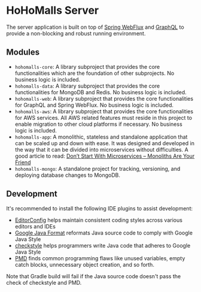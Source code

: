 # HoHoMalls Server

The server application is built on top
of [Spring WebFlux](https://docs.spring.io/spring-framework/docs/current/reference/html/web-reactive.html)
and [GraphQL](https://graphql.org/) to provide a non-blocking and robust running environment.

## Modules

- `hohomalls-core`: A library subproject that provides the core functionalities which are the foundation of other
  subprojects. No business logic is included.
- `hohomalls-data`: A library subproject that provides the core functionalities for MongoDB and Redis. No business logic
  is included.
- `hohomalls-web`: A library subproject that provides the core functionalities for GraphQL and Spring WebFlux. No
  business logic is included.
- `hohomalls-aws`: A library subproject that provides the core functionalities for AWS services. All AWS related
  features must reside in this project to enable migration to other cloud platforms if necessary. No business logic is
  included.
- `hohomalls-app`: A monolithic, stateless and standalone application that can be scaled up and down with ease. It was
  designed and developed in the way that it can be divided into microservices without difficulties. A good article to
  read: [Don’t Start With Microservices – Monoliths Are Your Friend](https://arnoldgalovics.com/microservices-in-production/)
- `hohomalls-mongo`: A standalone project for tracking, versioning, and deploying database changes to MongoDB.

## Development

It's recommended to install the following IDE plugins to assist development:

- [EditorConfig](https://editorconfig.org/#download) helps maintain consistent coding styles across various editors and
  IDEs
- [Google Java Format](https://github.com/google/google-java-format) reformats Java source code to comply with Google
  Java Style
- [checkstyle](https://checkstyle.sourceforge.io/index.html) helps programmers write Java code that adheres to Google
  Java Style
- [PMD](https://pmd.github.io/#plugins) finds common programming flaws like unused variables, empty catch blocks,
  unnecessary object creation, and so forth.

Note that Gradle build will fail if the Java source code doesn't pass the check of checkstyle and PMD.
